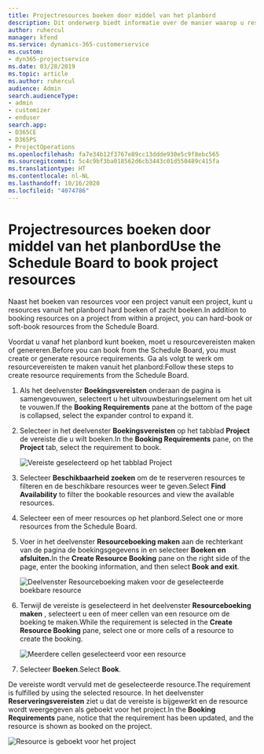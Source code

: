 ```yaml
---
title: Projectresources boeken door middel van het planbord
description: Dit onderwerp biedt informatie over de manier waarop u resources kunt boeken.
author: ruhercul
manager: kfend
ms.service: dynamics-365-customerservice
ms.custom:
- dyn365-projectservice
ms.date: 03/28/2019
ms.topic: article
ms.author: ruhercul
audience: Admin
search.audienceType:
- admin
- customizer
- enduser
search.app:
- D365CE
- D365PS
- ProjectOperations
ms.openlocfilehash: fa7e34b12f3767e89cc13ddde930e5c9f8ebc565
ms.sourcegitcommit: 5c4c9bf3ba018562d6cb3443c01d550489c415fa
ms.translationtype: HT
ms.contentlocale: nl-NL
ms.lasthandoff: 10/16/2020
ms.locfileid: "4074786"
---
```

# <a name="use-the-schedule-board-to-book-project-resources"></a><span data-ttu-id="492d4-103">Projectresources boeken door middel van het planbord</span><span class="sxs-lookup"><span data-stu-id="492d4-103">Use the Schedule Board to book project resources</span></span>

<span data-ttu-id="492d4-104">Naast het boeken van resources voor een project vanuit een project, kunt u resources vanuit het planbord hard boeken of zacht boeken.</span><span class="sxs-lookup"><span data-stu-id="492d4-104">In addition to booking resources on a project from within a project, you can hard-book or soft-book resources from the Schedule Board.</span></span>

<span data-ttu-id="492d4-105">Voordat u vanaf het planbord kunt boeken, moet u resourcevereisten maken of genereren.</span><span class="sxs-lookup"><span data-stu-id="492d4-105">Before you can book from the Schedule Board, you must create or generate resource requirements.</span></span> <span data-ttu-id="492d4-106">Ga als volgt te werk om resourcevereisten te maken vanuit het planbord:</span><span class="sxs-lookup"><span data-stu-id="492d4-106">Follow these steps to create resource requirements from the Schedule Board.</span></span>

1. <span data-ttu-id="492d4-107">Als het deelvenster **Boekingsvereisten** onderaan de pagina is samengevouwen, selecteert u het uitvouwbesturingselement om het uit te vouwen.</span><span class="sxs-lookup"><span data-stu-id="492d4-107">If the **Booking Requirements** pane at the bottom of the page is collapsed, select the expander control to expand it.</span></span>
2. <span data-ttu-id="492d4-108">Selecteer in het deelvenster **Boekingsvereisten** op het tabblad **Project** de vereiste die u wilt boeken.</span><span class="sxs-lookup"><span data-stu-id="492d4-108">In the **Booking Requirements** pane, on the **Project** tab, select the requirement to book.</span></span>

    ![Vereiste geselecteerd op het tabblad Project](media/Resource-Management-image73.png)

3. <span data-ttu-id="492d4-110">Selecteer **Beschikbaarheid zoeken** om de te reserveren resources te filteren en de beschikbare resources weer te geven.</span><span class="sxs-lookup"><span data-stu-id="492d4-110">Select **Find Availability** to filter the bookable resources and view the available resources.</span></span> 
4. <span data-ttu-id="492d4-111">Selecteer een of meer resources op het planbord.</span><span class="sxs-lookup"><span data-stu-id="492d4-111">Select one or more resources from the Schedule Board.</span></span> 
5. <span data-ttu-id="492d4-112">Voer in het deelvenster **Resourceboeking maken** aan de rechterkant van de pagina de boekingsgegevens in en selecteer **Boeken en afsluiten.**</span><span class="sxs-lookup"><span data-stu-id="492d4-112">In the **Create Resource Booking** pane on the right side of the page, enter the booking information, and then select **Book and exit**.</span></span>

    ![Deelvenster Resourceboeking maken voor de geselecteerde boekbare resource](media/Resource-Management-image74.png)

6. <span data-ttu-id="492d4-114">Terwijl de vereiste is geselecteerd in het deelvenster **Resourceboeking maken** , selecteert u een of meer cellen van een resource om de boeking te maken.</span><span class="sxs-lookup"><span data-stu-id="492d4-114">While the requirement is selected in the **Create Resource Booking** pane, select one or more cells of a resource to create the booking.</span></span>

    ![Meerdere cellen geselecteerd voor een resource](media/Resource-Management-image75.png)

7. <span data-ttu-id="492d4-116">Selecteer **Boeken**.</span><span class="sxs-lookup"><span data-stu-id="492d4-116">Select **Book**.</span></span>

<span data-ttu-id="492d4-117">De vereiste wordt vervuld met de geselecteerde resource.</span><span class="sxs-lookup"><span data-stu-id="492d4-117">The requirement is fulfilled by using the selected resource.</span></span> <span data-ttu-id="492d4-118">In het deelvenster **Reserveringsvereisten** ziet u dat de vereiste is bijgewerkt en de resource wordt weergegeven als geboekt voor het project.</span><span class="sxs-lookup"><span data-stu-id="492d4-118">In the **Booking Requirements** pane, notice that the requirement has been updated, and the resource is shown as booked on the project.</span></span>

![Resource is geboekt voor het project](media/Resource-Management-image76.png)
